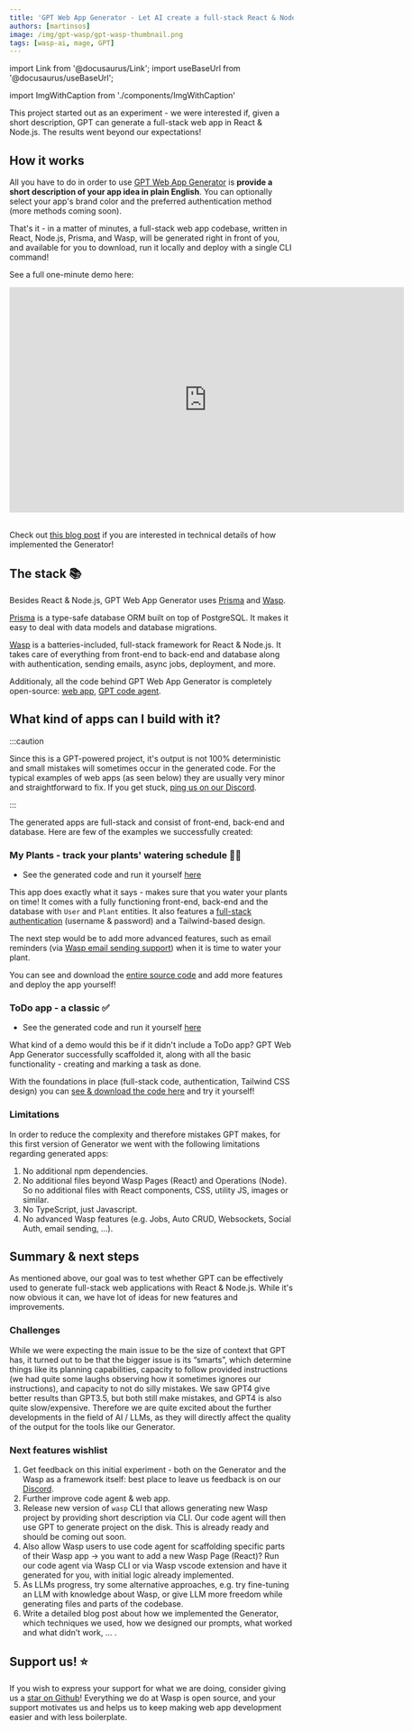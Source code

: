 ```yaml
---
title: 'GPT Web App Generator - Let AI create a full-stack React & Node.js codebase based on your description 🤖🤯'
authors: [martinsos]
image: /img/gpt-wasp/gpt-wasp-thumbnail.png
tags: [wasp-ai, mage, GPT]
---
```


import Link from '@docusaurus/Link';
import useBaseUrl from '@docusaurus/useBaseUrl';

import ImgWithCaption from './components/ImgWithCaption'

<ImgWithCaption
    source="img/gpt-wasp/thumbnail-yellow.png"
/>

This project started out as an experiment - we were interested if, given a short description, GPT can generate a full-stack web app in React & Node.js. The results went beyond our expectations!

## How it works

All you have to do in order to use [GPT Web App Generator](https://usemage.ai/) is **provide a short description of your app idea in plain English**. You can optionally select your app's brand color and the preferred authentication method (more methods coming soon).

<ImgWithCaption
    source="img/gpt-wasp/how-it-works.gif"
    caption="1. Describe your app 2. Pick the color 3. Generate your app 🚀"
/>

That's it - in a matter of minutes, a full-stack web app codebase, written in React, Node.js, Prisma, and Wasp, will be generated right in front of you, and available for you to download, run it locally and deploy with a single CLI command!

See a full one-minute demo here:
<div className='flex justify-center'>
    <iframe width="700" height="400" src="https://www.youtube.com/embed/u0MVsPb2MP8" title="YouTube video player" frameborder="0" allow="accelerometer; autoplay; clipboard-write; encrypted-media; gyroscope; picture-in-picture; web-share" allowfullscreen></iframe>
</div>

<br/>

Check out [this blog post](https://wasp.sh/blog/2023/07/17/how-we-built-gpt-web-app-generator) if you are interested in technical details of how implemented the Generator!

## The stack 📚

Besides React & Node.js, GPT Web App Generator uses [Prisma](https://www.prisma.io/) and [Wasp](https://github.com/wasp-lang/wasp).

[Prisma](https://www.prisma.io/) is a type-safe database ORM built on top of PostgreSQL. It makes it easy to deal with data models and database migrations.

[Wasp](https://github.com/wasp-lang/wasp) is a batteries-included, full-stack framework for React & Node.js. It takes care of everything from front-end to back-end and database along with authentication, sending emails, async jobs, deployment, and more.

Additionaly, all the code behind GPT Web App Generator is completely open-source: [web app](https://github.com/wasp-lang/wasp/tree/main/mage), [GPT code agent](https://github.com/wasp-lang/wasp/tree/main/waspc/src/Wasp/AI).

## What kind of apps can I build with it?
:::caution

Since this is a GPT-powered project, it's output is not 100% deterministic and small mistakes will sometimes occur in the generated code. For the typical examples of web apps (as seen below) they are usually very minor and straightforward to fix.
If you get stuck, [ping us on our Discord](https://discord.gg/rzdnErX).

:::

The generated apps are full-stack and consist of front-end, back-end and database. Here are few of the examples we successfully created:

### My Plants - track your plants' watering schedule 🌱🚰

<ImgWithCaption
    source="img/gpt-wasp/my-plants.png"
/>

- See the generated code and run it yourself [here](https://usemage.ai/result/3bb5dca2-f134-4f96-89d6-0812deab6e0c)

This app does exactly what it says - makes sure that you water your plants on time! It comes with a fully functioning front-end, back-end and the database with `User` and `Plant` entities. It also features a [full-stack authentication](/blog/2023/04/12/auth-ui) (username & password) and a Tailwind-based design.

The next step would be to add more advanced features, such as email reminders (via [Wasp email sending support](/docs/advanced/email)) when it is time to water your plant.

You can see and download the [entire source code](https://usemage.ai/result/3bb5dca2-f134-4f96-89d6-0812deab6e0c) and add more features and deploy the app yourself!

### ToDo app - a classic ✅

<ImgWithCaption
    source="img/gpt-wasp/todo-app.png"
/>

- See the generated code and run it yourself [here](https://usemage.ai/result/07ed440a-3155-4969-b3f5-2031fb1f622f)

What kind of a demo would this be if it didn't include a ToDo app? GPT Web App Generator successfully scaffolded it, along with all the basic functionality - creating and marking a task as done.

With the foundations in place (full-stack code, authentication, Tailwind CSS design) you can [see & download the code here](https://usemage.ai/result/07ed440a-3155-4969-b3f5-2031fb1f622f) and try it yourself!

### Limitations

In order to reduce the complexity and therefore mistakes GPT makes, for this first version of Generator we went with the following limitations regarding generated apps:

1. No additional npm dependencies.
2. No additional files beyond Wasp Pages (React) and Operations (Node). So no additional files with React components, CSS, utility JS, images or similar.
3. No TypeScript, just Javascript.
4. No advanced Wasp features (e.g. Jobs, Auto CRUD, Websockets, Social Auth, email sending, …).

## Summary & next steps

As mentioned above, our goal was to test whether GPT can be effectively used to generate full-stack web applications with React & Node.js. While it's now obvious it can, we have lot of ideas for new features and improvements.

### Challenges
While we were expecting the main issue to be the size of context that GPT has, it turned out to be that the bigger issue is its “smarts”, which determine things like its planning capabilities, capacity to follow provided instructions (we had quite some laughs observing how it sometimes ignores our instructions), and capacity to not do silly mistakes. We saw GPT4 give better results than GPT3.5, but both still make mistakes, and GPT4 is also quite slow/expensive. Therefore we are quite excited about the further developments in the field of AI / LLMs, as they will directly affect the quality of the output for the tools like our Generator.

### Next features wishlist

1. Get feedback on this initial experiment - both on the Generator and the Wasp as a framework itself: best place to leave us feedback is on our [Discord](https://discord.com/invite/rzdnErX).
2. Further improve code agent & web app.
3. Release new version of `wasp` CLI that allows generating new Wasp project by providing short description via CLI. Our code agent will then use GPT to generate project on the disk. This is already ready and should be coming out soon.
4. Also allow Wasp users to use code agent for scaffolding specific parts of their Wasp app → you want to add a new Wasp Page (React)? Run our code agent via Wasp CLI or via Wasp vscode extension and have it generated for you, with initial logic already implemented.
5. As LLMs progress, try some alternative approaches, e.g. try fine-tuning an LLM with knowledge about Wasp, or give LLM more freedom while generating files and parts of the codebase.
6. Write a detailed blog post about how we implemented the Generator, which techniques we used, how we designed our prompts, what worked and what didn’t work, … .

## Support us! ⭐️

If you wish to express your support for what we are doing, consider giving us a [star on Github](https://github.com/wasp-lang/wasp)! Everything we do at Wasp is open source, and your support motivates us and helps us to keep making web app development easier and with less boilerplate.
